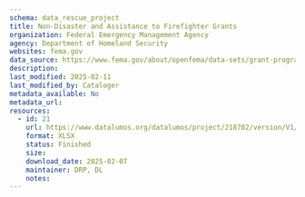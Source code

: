 ```yaml
---
schema: data_rescue_project 
title: Non-Disaster and Assistance to Firefighter Grants
organization: Federal Emergency Management Agency
agency: Department of Homeland Security
websites: fema.gov
data_source: https://www.fema.gov/about/openfema/data-sets/grant-programs-directorate-preparedness-non-disasterassistance-firefighter-grants
description: 
last_modified: 2025-02-11
last_modified_by: Cataloger
metadata_available: No
metadata_url: 
resources:
  - id: 21
    url: https://www.datalumos.org/datalumos/project/218702/version/V1/view
    format: XLSX
    status: Finished
    size: 
    download_date: 2025-02-07
    maintainer: DRP, DL
    notes: 
---
```

